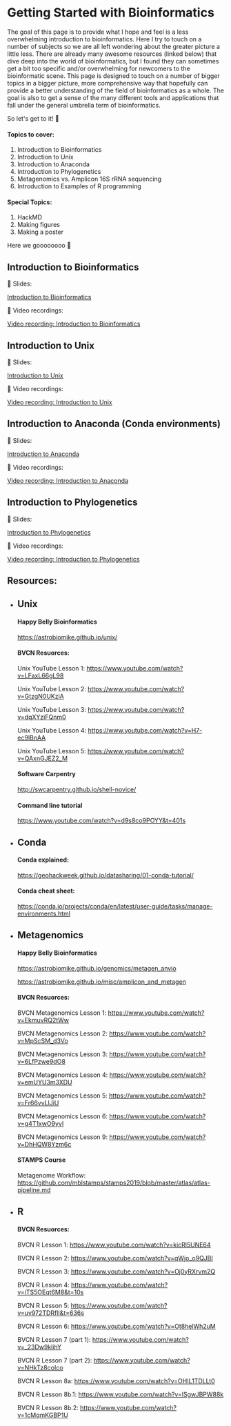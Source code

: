 # Getting Started with Bioinformatics 

The goal of this page is to provide what I hope and feel is a less overwhelming introduction to bioinformatics. Here I try to touch on a number of subjects so we are all left wondering about the greater picture a little less. There are already many awesome resources (linked below) that dive deep into the world of bioinformatics, but I found they can sometimes get a bit too specific and/or overwhelming for newcomers to the bioinformatic scene. This page is designed to touch on a number of bigger topics in a bigger picture, more comprehensive way that hopefully can provide a better understanding of the field of bioinformatics as a whole. The goal is also to get a sense of the many different tools and applications that fall under the general umbrella term of bioinformatics.

So let's get to it! :muscle:

#### Topics to cover:
1. Introduction to Bioinformatics
2. Introduction to Unix
3. Introduction to Anaconda
4. Introduction to Phylogenetics 
5. Metagenomics vs. Amplicon 16S rRNA sequencing
6. Introduction to Examples of R programming

#### Special Topics:
1. HackMD
2. Making figures 
3. Making a poster


Here we goooooooo :rocket:

## Introduction to Bioinformatics

:open_book: Slides:

  [Introduction to Bioinformatics](https://github.com/emilieskoog/Bioinformatics_Summer2021/blob/main/Introduction%20to%20Bioinformatics.pdf)


:movie_camera: Video recordings:

  [Video recording: Introduction to Bioinformatics](https://mit.zoom.us/rec/share/5HxsFnmjr32NS5CHeEVAWhzLaTPESmlL-KT2YCZ7fyRpSk0yDjVUu5YFqJcsWv_a.uRUEO6OD-Q8piBeJ)

 
## Introduction to Unix

:open_book: Slides:

  [Introduction to Unix](https://github.com/emilieskoog/Bioinformatics_Summer2021/blob/main/Introduction%20to%20Unix%20(Part%201).pdf)
  

:movie_camera: Video recordings:

  [Video recording: Introduction to Unix](https://mit.zoom.us/rec/share/PLnlbGYM0M80FX3hKXy_LkwPb0xn-sA0WKDo3V-gCao-NR-yqHknOMRUxvuy7gI1.nFx7JMFDXijh2-k8)
  
  

## Introduction to Anaconda (Conda environments)

:open_book: Slides:

  [Introduction to Anaconda](https://github.com/emilieskoog/Bioinformatics_Summer2021/blob/main/Introduction%20to%20Anaconda.pdf)
  

:movie_camera: Video recordings:
  
  [Video recording: Introduction to Anaconda](https://mit.zoom.us/rec/share/9XzbWOGHW1qAHVF2RO3nMWU7cWzw25NsmGwy7-d68vOOOJljB_rToAknb521K1gd.5zdaWSsDXSWMxwaK)
  


## Introduction to Phylogenetics

:open_book: Slides:

  
[Introduction to Phylogenetics](https://github.com/emilieskoog/Bioinformatics_Summer2021/blob/main/Introduction%20to%20Phylogenetics.pdf)


:movie_camera: Video recordings:

[Video recording: Introduction to Phylogenetics](https://mit.zoom.us/rec/share/a0RQ2-r5WOdVy75xPQ_WKuA3wL8uDpsO2g2p3ItRFPSwTUwUaBnf7EMW1U8lMC7_.-CespUTiT-2n9VK0)


## Resources:

- ## Unix

  #### Happy Belly Bioinformatics

  https://astrobiomike.github.io/unix/

  #### BVCN Resuorces:
  Unix YouTube Lesson 1: https://www.youtube.com/watch?v=LFaxL66gL98

  Unix YouTube Lesson 2: https://www.youtube.com/watch?v=GtzgN0UKziA

  Unix YouTube Lesson 3: https://www.youtube.com/watch?v=dqXYziFQnm0

  Unix YouTube Lesson 4: https://www.youtube.com/watch?v=H7-ec9lBnAA

  Unix YouTube Lesson 5: https://www.youtube.com/watch?v=QAxnGJEZ2_M

  #### Software Carpentry
  
  http://swcarpentry.github.io/shell-novice/

  #### Command line tutorial

  https://www.youtube.com/watch?v=d9s8co9POYY&t=401s
  
- ## Conda

  #### Conda explained: 
  
    https://geohackweek.github.io/datasharing/01-conda-tutorial/

  
  #### Conda cheat sheet: 
  
  https://conda.io/projects/conda/en/latest/user-guide/tasks/manage-environments.html
  

- ## Metagenomics

  #### Happy Belly Bioinformatics

  https://astrobiomike.github.io/genomics/metagen_anvio
  
  https://astrobiomike.github.io/misc/amplicon_and_metagen

  #### BVCN Resuorces:

    BVCN Metagenomics Lesson 1: https://www.youtube.com/watch?v=EkmuvRQ2tWw

    BVCN Metagenomics Lesson 2: https://www.youtube.com/watch?v=MpScSM_d3Vo

    BVCN Metagenomics Lesson 3: https://www.youtube.com/watch?v=6LfPzwe9dO8

    BVCN Metagenomics Lesson 4: https://www.youtube.com/watch?v=emUYU3m3XDU

    BVCN Metagenomics Lesson 5: https://www.youtube.com/watch?v=Fr66vvLlJiU

    BVCN Metagenomics Lesson 6: https://www.youtube.com/watch?v=g4T1xwO9yvI

    BVCN Metagenomics Lesson 9: https://www.youtube.com/watch?v=DhHQW8Yzm6c
    
  #### STAMPS Course
    
    Metagenome Workflow: https://github.com/mblstamps/stamps2019/blob/master/atlas/atlas-pipeline.md
    
- ## R
   
  #### BVCN Resuorces:
  
    BVCN R Lesson 1: https://www.youtube.com/watch?v=kicRl5UNE64
    
    BVCN R Lesson 2: https://www.youtube.com/watch?v=qWjo_o9QJBI
    
    BVCN R Lesson 3: https://www.youtube.com/watch?v=Oj0yRXrvm2Q
    
    BVCN R Lesson 4: https://www.youtube.com/watch?v=iTS5OEqt6M8&t=10s
    
    BVCN R Lesson 5: https://www.youtube.com/watch?v=uv972TDRflI&t=636s
    
    BVCN R Lesson 6: https://www.youtube.com/watch?v=Ot8helWh2uM
    
    BVCN R Lesson 7 (part 1): https://www.youtube.com/watch?v=_23Dw9klihY
    
    BVCN R Lesson 7 (part 2): https://www.youtube.com/watch?v=NHkTz8coIco
    
    BVCN R Lesson 8a: https://www.youtube.com/watch?v=OHIL1TDLLt0
    
    BVCN R Lesson 8b.1: https://www.youtube.com/watch?v=lSgwJBPW88k
    
    BVCN R Lesson 8b.2: https://www.youtube.com/watch?v=1cMqmKGBP1U
